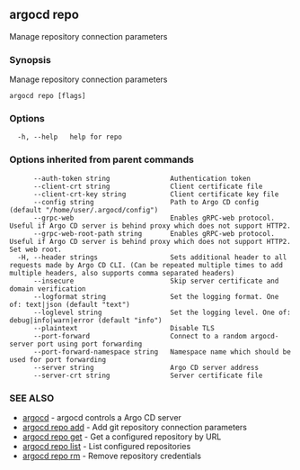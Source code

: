 ## argocd repo

Manage repository connection parameters

### Synopsis

Manage repository connection parameters

```
argocd repo [flags]
```

### Options

```
  -h, --help   help for repo
```

### Options inherited from parent commands

```
      --auth-token string               Authentication token
      --client-crt string               Client certificate file
      --client-crt-key string           Client certificate key file
      --config string                   Path to Argo CD config (default "/home/user/.argocd/config")
      --grpc-web                        Enables gRPC-web protocol. Useful if Argo CD server is behind proxy which does not support HTTP2.
      --grpc-web-root-path string       Enables gRPC-web protocol. Useful if Argo CD server is behind proxy which does not support HTTP2. Set web root.
  -H, --header strings                  Sets additional header to all requests made by Argo CD CLI. (Can be repeated multiple times to add multiple headers, also supports comma separated headers)
      --insecure                        Skip server certificate and domain verification
      --logformat string                Set the logging format. One of: text|json (default "text")
      --loglevel string                 Set the logging level. One of: debug|info|warn|error (default "info")
      --plaintext                       Disable TLS
      --port-forward                    Connect to a random argocd-server port using port forwarding
      --port-forward-namespace string   Namespace name which should be used for port forwarding
      --server string                   Argo CD server address
      --server-crt string               Server certificate file
```

### SEE ALSO

* [argocd](argocd.md)	 - argocd controls a Argo CD server
* [argocd repo add](argocd_repo_add.md)	 - Add git repository connection parameters
* [argocd repo get](argocd_repo_get.md)	 - Get a configured repository by URL
* [argocd repo list](argocd_repo_list.md)	 - List configured repositories
* [argocd repo rm](argocd_repo_rm.md)	 - Remove repository credentials

